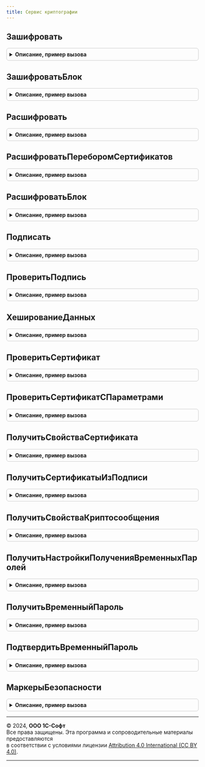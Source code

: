 ```yaml
---
title: Сервис криптографии
---
```



## Зашифровать
<details style="margin: 1em 0; padding: 0.5em; border: 1px solid #ccc; border-radius: 6px;">

<summary style="font-weight: bold; cursor: pointer;">Описание, пример вызова</summary>

```bsl

// Шифрует данные для заданного списка получателей.
//
// Параметры:
//   Данные - ДвоичныеДанные, Строка, Массив - один или несколько файлов, которые необходимо зашифровать.
//                                             Двоичные данные или адрес во временном хранилище файла данных,
//                                     		   который необходимо зашифровать.
//
//   Получатели - ДвоичныеДанные - файлов сертификатов
//              - Структура, ФиксированнаяСтруктура - параметры для поиска сертификатов в хранилище:
//			       * Отпечаток     - ДвоичныеДанные, Строка - отпечаток сертификата,
//			       или
//				   * СерийныйНомер - ДвоичныеДанные, Строка - серийный номер сертификата,
//			       * Издатель      - Структура, ФиксированнаяСтруктура, Строка - свойства издателя
//			       или
//			       * Сертификат    - ДвоичныеДанные - файл сертификата.
//				- Массив, ФиксированныйМассив - сертификаты получателей зашифрованного сообщения.
//
//   ТипШифрования - Строка - тип шифрования. Поддерживается только CMS.
//
//   ПараметрыШифрования - Структура, ФиксированнаяСтруктура - позволяет указать дополнительные параметры шифрования.
//
// Возвращаемое значение:
//	 ДвоичныеДанные, Строка - зашифрованные данные. Если данные переданы через временное хранилище,
//                            то и результат будет возвращен также.
//
Функция Зашифровать(Данные, Получатели, ТипШифрования = "CMS", ПараметрыШифрования = Неопределено) Экспорт
```

Пример вызова
```bsl
Результат = СервисКриптографии.Зашифровать(Данные, Получатели, ТипШифрования, ПараметрыШифрования);
```
</details>

## ЗашифроватьБлок
<details style="margin: 1em 0; padding: 0.5em; border: 1px solid #ccc; border-radius: 6px;">

<summary style="font-weight: bold; cursor: pointer;">Описание, пример вызова</summary>

```bsl

// Шифрует блок данных для получателя.
//
// Параметры:
//   Данные - ДвоичныеДанные, Строка - двоичные данные или адрес во временном хранилище файла данных,
//                                     который необходимо зашифровать.
//
//   Получатель - ДвоичныеДанные - файлов сертификатов
//              - Структура, ФиксированнаяСтруктура - параметры для поиска сертификатов в хранилище:
//				   * Отпечаток     - ДвоичныеДанные, Строка - отпечаток сертификат.
//				   или
//				   * СерийныйНомер - ДвоичныеДанные, Строка - серийный номер сертификата.
//				   * Издатель      - Структура, ФиксированнаяСтруктура, Строка - свойства издателя
//				   или
//				   * Сертификат    - ДвоичныеДанные - файл сертификата.
//
// Возвращаемое значение:
//	 ДвоичныеДанные, Строка - зашифрованные данные. Если данные переданы через временное хранилище,
//                            то и результат будет возвращен также.
//
Функция ЗашифроватьБлок(Данные, Получатель) Экспорт
```

Пример вызова
```bsl
Результат = СервисКриптографии.ЗашифроватьБлок(Данные, Получатель) 
```
</details>

## Расшифровать
<details style="margin: 1em 0; padding: 0.5em; border: 1px solid #ccc; border-radius: 6px;">

<summary style="font-weight: bold; cursor: pointer;">Описание, пример вызова</summary>

```bsl

// Выполняет расшифровку данных.
//
// Параметры:
//   ЗашифрованныеДанные - ДвоичныеДанные, Строка - двоичные данные или адрес во временном хранилище файла данных,
//                                                  который необходимо расшифровать.
//
//   Сертификат - Структура - сертификат, который необходимо использовать для расшифровки:
//     * Идентификатор - Строка - идентификатор сертификата.
//
//   ТипШифрования - Строка - поддерживается только CMS.
//
//   ПараметрыШифрования - Структура, ФиксированнаяСтруктура - позволяет указать дополнительные параметры шифрования:
//     * ИспользоватьДлительныйМаркерБезопасности - Булево - Если Истина, то для расшифровки можно использовать длительный маркер безопасности.
//                                                           Ложь - значение по умолчанию.
//
// Возвращаемое значение:
//	 ДвоичныеДанные - расшифрованные данные,
//   Строка - расшифрованные данные, если данные переданы через временное хранилище,
//	 Структура - Описание ошибки выполнения:
//     * КодВозврата - Строка - код ошибки.
//     * Идентификатор - Строка - идентификатор сертификата.
//
Функция Расшифровать(ЗашифрованныеДанные, Сертификат, ТипШифрования = "CMS", ПараметрыШифрования = Неопределено) Экспорт
```

Пример вызова
```bsl
Результат = СервисКриптографии.Расшифровать(ЗашифрованныеДанные, Сертификат, ТипШифрования, ПараметрыШифрования);
```
</details>

## РасшифроватьПереборомСертификатов
<details style="margin: 1em 0; padding: 0.5em; border: 1px solid #ccc; border-radius: 6px;">

<summary style="font-weight: bold; cursor: pointer;">Описание, пример вызова</summary>

```bsl

// Выполняет расшифровку данных перебором сертификатов из криптосообщения.
//
// Параметры:
//   ЗашифрованныеДанные - ДвоичныеДанные, Строка - двоичные данные или адрес во временном хранилище файла данных,
//                                                  который необходимо расшифровать.
//
//   ТипШифрования - Строка - поддерживается только CMS.
//
//   ПараметрыШифрования - Структура, ФиксированнаяСтруктура - позволяет указать дополнительные параметры шифрования.
//     * ИспользоватьДлительныйМаркерБезопасности - Булево - Если Истина, то для расшифровки можно использовать длительный маркер безопасности.
//                                                           Ложь - значение по умолчанию.
//
// Возвращаемое значение:
//	 ДвоичныеДанные, Строка - расшифрованные данные. Если данные переданы через временное хранилище,
//                            то и результат будет возвращен также.
//   Структура - Описание ошибки выполнения.
//     * КодВозврата - Строка - код ошибки.
//     * Идентификатор - Строка - идентификатор сертификата.
//
Функция РасшифроватьПереборомСертификатов(ЗашифрованныеДанные, ТипШифрования = "CMS", ПараметрыШифрования = Неопределено) Экспорт
```

Пример вызова
```bsl
Результат = СервисКриптографии.РасшифроватьПереборомСертификатов(ЗашифрованныеДанные, ТипШифрования, ПараметрыШифрования);
```
</details>

## РасшифроватьБлок
<details style="margin: 1em 0; padding: 0.5em; border: 1px solid #ccc; border-radius: 6px;">

<summary style="font-weight: bold; cursor: pointer;">Описание, пример вызова</summary>

```bsl

// Выполняет расшифровку блока данных.
//
// Параметры:
//   ЗашифрованныеДанные - ДвоичныеДанные, Строка - двоичные данные или адрес во временном хранилище файла данных,
//                                                  который необходимо расшифровать.
//
//   Получатель - ДвоичныеДанные - файл сертификата получателя зашифрованного сообщения
//              - Структура, ФиксированнаяСтруктура - параметры для поиска сертификатов в хранилище:
//                 * Идентификатор - Строка - идентификатор сертификата.
//
//   КлючеваяИнформация - Структура, ФиксированнаяСтруктура - позволяет передать данные о ключах шифрования в запрос:
//       * ephemeral_key - ДвоичныеДанные, Строка - в base64, эфемерный ключ
//       * session_key - ДвоичныеДанные, Строка - в base64, сессионный ключ
//       * iv_data - ДвоичныеДанные, Строка - в base64, данные вектора инициализации
//
//   ПараметрыШифрования - Структура, ФиксированнаяСтруктура - позволяет указать дополнительные параметры шифрования.
//
// Возвращаемое значение:
//	 ДвоичныеДанные - расшифрованные данные;
//	 Строка - расшифрованные данные, если данные переданы через временное хранилище;
//   Структура - описание ошибки выполнения:
//     * КодВозврата - Строка - код ошибки.
//     * Идентификатор - Строка - идентификатор сертификата.
//
Функция РасшифроватьБлок(ЗашифрованныеДанные, Получатель, КлючеваяИнформация, ПараметрыШифрования = Неопределено) Экспорт
```

Пример вызова
```bsl
Результат = СервисКриптографии.РасшифроватьБлок(ЗашифрованныеДанные, Получатель, КлючеваяИнформация, ПараметрыШифрования);
```
</details>

## Подписать
<details style="margin: 1em 0; padding: 0.5em; border: 1px solid #ccc; border-radius: 6px;">

<summary style="font-weight: bold; cursor: pointer;">Описание, пример вызова</summary>

```bsl

// Выполняет подписание данных.
//
// Параметры:
//   Данные - ДвоичныеДанные, Строка, Массив - один или несколько файлов, которые необходимо подписать.
//                                             Двоичные данные или адрес во временном хранилище файла данных,
//                                             который необходимо подписать.
//
//   Подписант - ДвоичныеДанные - файла сертификата для подписания.
//             - Структура, ФиксированнаяСтруктура - параметры для поиска сертификата в хранилище.
//		          * Отпечаток     - ДвоичныеДанные, Строка - отпечаток сертификат.
//		          или
//		          * СерийныйНомер - ДвоичныеДанные, Строка - серийный номер сертификата.
//		          * Издатель      - Структура, ФиксированнаяСтруктура, Строка - свойства издателя.
//		          или
//		          * Сертификат    - ДвоичныеДанные - файл сертификата.
//
//   ТипПодписи - Строка - тип подписи. Поддерживаются только "CMS" или "GOST3410".
//
//   ПараметрыПодписания - Структура, ФиксированнаяСтруктура - позволяет указать дополнительные параметры подписания:
//     * ОтсоединеннаяПодпись - Булево - поддерживается только CMS, если Истина, то будет сформирована отсоединенная подпись, иначе - присоединенная.
//                                       Истина - значение по умолчанию.
//     * ИспользоватьДлительныйМаркерБезопасности - Булево - Если Истина, то для расшифровки можно использовать длительный маркер безопасности.
//                                                           Ложь - значение по умолчанию.
//
// Возвращаемое значение:
//	 ДвоичныеДанные - подпись;
//	 Строка - подпись, если данные переданы через временное хранилище;
//   Структура - описание ошибки выполнения:
//     * КодВозврата - Строка - код ошибки.
//     * Идентификатор - Строка - идентификатор сертификата.
//
Функция Подписать(Данные, Подписант, ТипПодписи = "CMS", ПараметрыПодписания = Неопределено) Экспорт
```

Пример вызова
```bsl
Результат = СервисКриптографии.Подписать(Данные, Подписант, ТипПодписи, ПараметрыПодписания);
```
</details>

## ПроверитьПодпись
<details style="margin: 1em 0; padding: 0.5em; border: 1px solid #ccc; border-radius: 6px;">

<summary style="font-weight: bold; cursor: pointer;">Описание, пример вызова</summary>

```bsl

// Выполняет проверку подписи.
//
// Параметры:
//   Подпись - ДвоичныеДанные - подпись, которую необходимо проверить.
//
//   Данные - ДвоичныеДанные - исходные данные, необходимые для проверки подписи. Используется для проверки ОтсоединеннаяПодпись.
//
//   ТипПодписи - Строка - тип подписи. Поддерживаются только "CMS" или "GOST3410".
//
//   ПараметрыПодписания - Структура, ФиксированнаяСтруктура - позволяет указать дополнительные параметры подписания.
//     * ОтсоединеннаяПодпись - Булево - используется совместно с ТипПодписи = "CMS", если Истина, то подпись будет проверяться с использованием Данные.
//                                       Истина - значение по умолчанию.
//     * Сертификат - ДвоичныеДанные - файл сертификата, обязательно используется совместно с ТипПодписи = "GOST3410".
//
// Возвращаемое значение:
//	 Булево - если Истина, то подпись действительна.
//
Функция ПроверитьПодпись(Подпись, Данные = Неопределено, ТипПодписи = "CMS", ПараметрыПодписания = Неопределено) Экспорт
```

Пример вызова
```bsl
Результат = СервисКриптографии.ПроверитьПодпись(Подпись, Данные, ТипПодписи, ПараметрыПодписания);
```
</details>

## ХешированиеДанных
<details style="margin: 1em 0; padding: 0.5em; border: 1px solid #ccc; border-radius: 6px;">

<summary style="font-weight: bold; cursor: pointer;">Описание, пример вызова</summary>

```bsl

//  Выполняет расчет хеш-суммы по переданным данным.
//
// Параметры:
//   Данные - ДвоичныеДанные, Строка - двоичные данные или адрес во временном хранилище файла данных,
//                                     от которых необходимо посчитать хеш-сумму.
//   АлгоритмХеширования - Строка - константа из списка "GOST R 34.11-94", "GOST R 34.11-2012 256", "GOST R 34.11-2012 512".
//
//   ПараметрыХеширования - Структура, ФиксированнаяСтруктура - позволяет указать дополнительные параметры хеширования.
//     * ИнвертироватьПолубайты - Булево - управляет инвертированием полубайт в значении хеш-суммы. Применяется только для "GOST R 34.11-94"
//                                Например, прямой порядок - 62 FB, обратный - 26 BF.
//                                Истина - значение по умолчанию.
//
// Возвращаемое значение:
//	 ДвоичныеДанные - значение хеш-суммы.
//
Функция ХешированиеДанных(Данные, АлгоритмХеширования = "GOST R 34.11-94", ПараметрыХеширования = Неопределено) Экспорт
```

Пример вызова
```bsl
Результат = СервисКриптографии.ХешированиеДанных(Данные, АлгоритмХеширования, ПараметрыХеширования);
```
</details>

## ПроверитьСертификат
<details style="margin: 1em 0; padding: 0.5em; border: 1px solid #ccc; border-radius: 6px;">

<summary style="font-weight: bold; cursor: pointer;">Описание, пример вызова</summary>

```bsl

// Выполняет проверку сертификата.
//
// Параметры:
//   Сертификат - ДвоичныеДанные - файл сертификата.
//
// Возвращаемое значение:
//	 Булево - если Истина, то сертификат действителен.
//
Функция ПроверитьСертификат(Сертификат) Экспорт
```

Пример вызова
```bsl
Результат = СервисКриптографии.ПроверитьСертификат(Сертификат) 
```
</details>

## ПроверитьСертификатСПараметрами
<details style="margin: 1em 0; padding: 0.5em; border: 1px solid #ccc; border-radius: 6px;">

<summary style="font-weight: bold; cursor: pointer;">Описание, пример вызова</summary>

```bsl

// Выполняет проверку сертификата с дополнительными параметрами
//
// Параметры:
//   Сертификат - ДвоичныеДанные - файл сертификата.
//   ПараметрыПроверки - Структура - содержит дополнительные параметры проверки.
//		* РежимПроверкиСертификата - Строка - обрабатываются варианты "ИгнорироватьВремяДействия",
//												"ИгнорироватьДействительностьПодписи",
//												"ИгнорироватьПроверкуВСпискеОтозванныхСертификатов",
//												"РазрешитьТестовыеСертификаты"
//
// Возвращаемое значение:
//	 Булево - если Истина, то сертификат действителен.
//
Функция ПроверитьСертификатСПараметрами(Сертификат, ПараметрыПроверки) Экспорт
```

Пример вызова
```bsl
Результат = СервисКриптографии.ПроверитьСертификатСПараметрами(Сертификат, ПараметрыПроверки) 
```
</details>

## ПолучитьСвойстваСертификата
<details style="margin: 1em 0; padding: 0.5em; border: 1px solid #ccc; border-radius: 6px;">

<summary style="font-weight: bold; cursor: pointer;">Описание, пример вызова</summary>

```bsl

// Получает основные свойства переданного сертификата.
//
// Параметры:
//   Сертификат - ДвоичныеДанные - сертификат, свойства которого необходимо получить.
//
// Возвращаемое значение:
//	 ФиксированнаяСтруктура - свойства сертификата:
//    * Версия - Строка - версия сертификата.
//    * ДатаНачала - Дата - дата начала действия сертификата (UTC).
//    * ДатаОкончания - Дата - дата окончания действия сертификата (UTC).
//    * Издатель - ФиксированнаяСтруктура - информация об издателе сертификата:
//        ** CN - Строка - commonName
//        ** O - Строка - organizationName;
//        ** OU - Строка - organizationUnitName;
//        ** C - Строка - countryName;
//        ** ST - Строка - stateOrProvinceName;
//        ** L - Строка - localityName;
//        ** E - Строка - emailAddress;
//        ** SN - Строка - surname;
//        ** GN - Строка - givenName;
//        ** T - Строка - title;
//        ** STREET - Строка - streetAddress;
//        ** OGRN - Строка - ОГРН;
//        ** OGRNIP - Строка - ОГРНИП;
//        ** INN - Строка - ИНН (не обязательный);
//        ** INNLE - Строка - ИНН ЮЛ (не обязательный);
//        ** SNILS - Строка - СНИЛС;
//           ...
//    * ИспользоватьДляПодписи - Булево - указывает, можно ли использовать данный сертификат для подписи.
//    * ИспользоватьДляШифрования - Булево - указывает, можно ли использовать данный сертификат для шифрования.
//    * ОткрытыйКлюч - ДвоичныеДанные - содержит данные открытого ключа.
//    * Отпечаток - ДвоичныеДанные - содержит данные отпечатка. Вычисляется динамически, по алгоритму SHA-1.
//    * РасширенныеСвойства - ФиксированнаяСтруктура -  расширенные свойства сертификата:
//        ** EKU - ФиксированныйМассив из Произвольный - Enhanced Key Usage.
//    * СерийныйНомер - ДвоичныеДанные - серийный номер сертификата.
//    * Субъект - ФиксированнаяСтруктура - информацию о субъекте сертификата. Состав см. Издатель:
//        ** CN - Строка - commonName ...
//    * Сертификат - ДвоичныеДанные - файл сертификата в кодировке DER.
//    * Идентификатор - Строка - вычисляется по ключевым свойствам Издателя и серийному номеру по алгоритму SHA1.
//                               Используется для идентификации сертификата в сервисе криптографии.
//
Функция ПолучитьСвойстваСертификата(Сертификат) Экспорт
```

Пример вызова
```bsl
Результат = СервисКриптографии.ПолучитьСвойстваСертификата(Сертификат) 
```
</details>

## ПолучитьСертификатыИзПодписи
<details style="margin: 1em 0; padding: 0.5em; border: 1px solid #ccc; border-radius: 6px;">

<summary style="font-weight: bold; cursor: pointer;">Описание, пример вызова</summary>

```bsl

// Извлекает массив сертификатов из данных подписи.
//
// Параметры:
//   Подпись - ДвоичныеДанные - файл подписи.
//
// Возвращаемое значение:
//	 Массив из ФиксированнаяСтруктура - со свойствами сертификатов:
//    * Издатель - ФиксированнаяСтруктура - информация об издателе сертификата:
//        ** CN - Строка - commonName;
//        ** O - Строка - organizationName;
//        ** OU - Строка - organizationUnitName;
//        ** C - Строка - countryName;
//        ** ST - Строка - stateOrProvinceName;
//        ** L - Строка - localityName;
//        ** E - Строка - emailAddress;
//        ** SN - Строка - surname;
//        ** GN - Строка - givenName;
//        ** T - Строка - title;
//        ** STREET - Строка - streetAddress;
//        ** OGRN - Строка - ОГРН;
//        ** OGRNIP - Строка - ОГРНИП;
//        ** INN - Строка - ИНН;
//        ** INNLE - Строка - ИНН ЮЛ (не обязательный);
//        ** SNILS - Строка - СНИЛС;
//    * СерийныйНомер - ДвоичныеДанные - серийный номер сертификата.
//    * Сертификат - ДвоичныеДанные - файл сертификата в кодировке DER.
//    * Идентификатор - Строка - вычисляется по ключевым свойствам Издателя и серийному номеру по алгоритму SHA1.
//                               Используется для идентификации сертификата в сервисе криптографии.
//
Функция ПолучитьСертификатыИзПодписи(Подпись) Экспорт
```

Пример вызова
```bsl
Результат = СервисКриптографии.ПолучитьСертификатыИзПодписи(Подпись) 
```
</details>

## ПолучитьСвойстваКриптосообщения
<details style="margin: 1em 0; padding: 0.5em; border: 1px solid #ccc; border-radius: 6px;">

<summary style="font-weight: bold; cursor: pointer;">Описание, пример вызова</summary>

```bsl

// Извлекает свойства из файла криптосообщения.
//
// Параметры:
//   Криптосообщение - ДвоичныеДанные, Строка - двоичные данные или адрес во временном хранилище файла криптосообщения.
//   ТолькоКлючевыеСвойства - Булево - если Истина, то Содержимое будет возвращаться всегда пустое.
//
// Возвращаемое значение:
// 	Структура - свойства криптосообщения:
// 	 * Размер - Число - размер файла в байтах.
// 	 * Тип - Строка - указывает тип сообщения: envelopedData, signedData, unknown.
// 	 * Получатели - ФиксированныйМассив Из Структура - описание сертификатов получателей зашифрованного сообщения. Только для Тип="envelopedData":
//   	** Идентификатор - Строка - вычисляется по ключевым свойствам Издателя и серийному номеру по алгоритму SHA1,
//   								остальные поля см. ПолучитьСвойстваСертификата.
// 	 * Подписанты - ФиксированныйМассив Из Структура - описание сертификатов получателей зашифрованного сообщения. Только для Тип="signedData":
// 	    ** Идентификатор - Строка - вычисляется по ключевым свойствам Издателя и серийному номеру по алгоритму SHA1.
//   								остальные поля см. ПолучитьСвойстваСертификата.
// 	 * Содержимое - ДвоичныеДанные - содержимое криптосообщения.
//
Функция ПолучитьСвойстваКриптосообщения(Криптосообщение, ТолькоКлючевыеСвойства = Ложь) Экспорт
```

Пример вызова
```bsl
Результат = СервисКриптографии.ПолучитьСвойстваКриптосообщения(Криптосообщение, ТолькоКлючевыеСвойства);
```
</details>

## ПолучитьНастройкиПолученияВременныхПаролей
<details style="margin: 1em 0; padding: 0.5em; border: 1px solid #ccc; border-radius: 6px;">

<summary style="font-weight: bold; cursor: pointer;">Описание, пример вызова</summary>

```bsl

// Получает возможные способы доставки временных паролей.
//
// Параметры:
//   ИдентификаторСертификата - Строка - идентификатор сертификата, для которого необходимо получить способы доставки паролей.
//
// Возвращаемое значение:
//   Структура - содержит ключи:
//     * Телефон          - Строка - замаскированное представление телефона для получения временных паролей в SMS.
//     * ЭлектроннаяПочта - Строка - замаскированное представление электронной почты для получения временных паролей в письмах.
//
Функция ПолучитьНастройкиПолученияВременныхПаролей(ИдентификаторСертификата) Экспорт
```

Пример вызова
```bsl
Результат = СервисКриптографии.ПолучитьНастройкиПолученияВременныхПаролей(ИдентификаторСертификата) 
```
</details>

## ПолучитьВременныйПароль
<details style="margin: 1em 0; padding: 0.5em; border: 1px solid #ccc; border-radius: 6px;">

<summary style="font-weight: bold; cursor: pointer;">Описание, пример вызова</summary>

```bsl

// Запрашивает у сервиса криптографии отправку временного пароля.
//
// Параметры:
//	ИдентификаторСертификата - Строка - Идентификатора сертификата, для которого требуется временный пароль.
//	ПовторнаяОтправка - Булево - Истина, если запрос является повторным.
//	СпособДоставкиПаролей - Строка - Одно из значений: "phone" или "email".
//	ИдентификаторСессии - Строка - идентификатор сессии
//
// Возвращаемое значение:
//	Структура - содержит ключи:
//		* ЗадержкаПередПовторнойОтправкой - Число - Число секунд перед повторным запросом нового пароля.
//		* ВремяДействияПароля - Число - Число секунд, в течение которых действует высланный пароль.
//		* ИдентификаторСессии - Строка - если есть "session_id".
//
Функция ПолучитьВременныйПароль(ИдентификаторСертификата, ПовторнаяОтправка, СпособДоставкиПаролей, ИдентификаторСессии = Неопределено) Экспорт
```

Пример вызова
```bsl
Результат = СервисКриптографии.ПолучитьВременныйПароль(ИдентификаторСертификата, ПовторнаяОтправка, СпособДоставкиПаролей, ИдентификаторСессии);
```
</details>

## ПодтвердитьВременныйПароль
<details style="margin: 1em 0; padding: 0.5em; border: 1px solid #ccc; border-radius: 6px;">

<summary style="font-weight: bold; cursor: pointer;">Описание, пример вызова</summary>

```bsl

// Отправляет сервису криптографии ранее полученный временный пароль и запрашивает маркеры безопасности для него.
//
// Параметры:
//	ИдентификаторСертификата - Строка - Идентификатор сертификата, с помощью которого планируется подписание.
//	ВременныйПароль - Строка - Временный пароль, ранее присланный сервисом криптографии.
//
Процедура ПодтвердитьВременныйПароль(ИдентификаторСертификата, ВременныйПароль) Экспорт
```

Пример вызова
```bsl
СервисКриптографии.ПодтвердитьВременныйПароль(ИдентификаторСертификата, ВременныйПароль) 
```
</details>

## МаркерыБезопасности
<details style="margin: 1em 0; padding: 0.5em; border: 1px solid #ccc; border-radius: 6px;">

<summary style="font-weight: bold; cursor: pointer;">Описание, пример вызова</summary>

```bsl

// Пытается получить ранее сохраненные маркеры безопасности: сессионный и долговременный
//
// Параметры:
//	ИдентификаторСертификата - Строка - Идентификатор сертификата, с помощью которого планируется подписание.
//	ИспользоватьДлительныйМаркерБезопасности - Булево - признак поиска долговременного токена.
//
// Возвращаемое значение:
//	Структура - маркер:
//   * МаркерБезопасности - Строка
//   * ДлительныйМаркерБезопасности - Строка
Функция МаркерыБезопасности(ИдентификаторСертификата, ИспользоватьДлительныйМаркерБезопасности) Экспорт
```

Пример вызова
```bsl
Результат = СервисКриптографии.МаркерыБезопасности(ИдентификаторСертификата, ИспользоватьДлительныйМаркерБезопасности) 
```
</details>

---

© 2024, **ООО 1С-Софт**  
Все права защищены. Эта программа и сопроводительные материалы предоставляются  
в соответствии с условиями лицензии [Attribution 4.0 International (CC BY 4.0)](https://creativecommons.org/licenses/by/4.0/legalcode).

---
